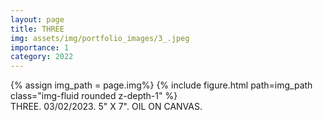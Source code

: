 ```yaml
---
layout: page
title: THREE
img: assets/img/portfolio_images/3_.jpeg
importance: 1
category: 2022
---
```


<div class="row">
    <div class="col-sm mt-3 mt-md-0">
        {% assign img_path = page.img%}
        {% include figure.html path=img_path  class="img-fluid rounded z-depth-1" %}
    </div>
</div>
<div class="caption">
    THREE. 03/02/2023. 5" X 7". OIL ON CANVAS.
</div>
